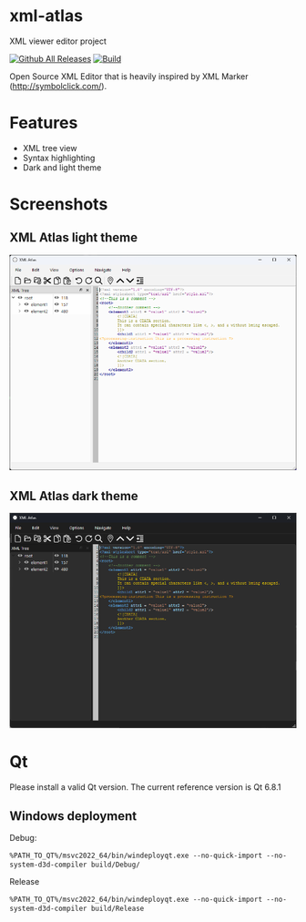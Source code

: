 # xml-atlas
XML viewer editor project


[![Github All Releases](https://img.shields.io/github/downloads/glaure/xml-atlas/total)]()
[![Build](https://github.com/glaure/xml-atlas/actions/workflows/app_xml_atlas_ci.yml/badge.svg)](https://github.com/glaure/xml-atlas/actions/workflows/app_xml_atlas_ci.yml)

Open Source XML Editor that is heavily inspired by XML Marker (http://symbolclick.com/).


# Features

* XML tree view
* Syntax highlighting
* Dark and light theme


# Screenshots

## XML Atlas light theme

![Application screenshot light theme](images/screenshot_light.png)

## XML Atlas dark theme

![Application screenshot dark theme](images/screenshot_dark.png)

# Qt

Please install a valid Qt version.
The current reference version is Qt 6.8.1

## Windows deployment

Debug:

```
%PATH_TO_QT%/msvc2022_64/bin/windeployqt.exe --no-quick-import --no-system-d3d-compiler build/Debug/
```

Release

```
%PATH_TO_QT%/msvc2022_64/bin/windeployqt.exe --no-quick-import --no-system-d3d-compiler build/Release
```

